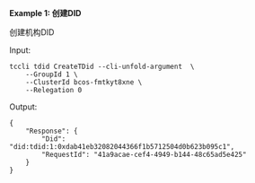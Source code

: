 **Example 1: 创建DID**

创建机构DID

Input: 

```
tccli tdid CreateTDid --cli-unfold-argument  \
    --GroupId 1 \
    --ClusterId bcos-fmtkyt8xne \
    --Relegation 0
```

Output: 
```
{
    "Response": {
        "Did": "did:tdid:1:0xdab41eb32082044366f1b5712504d0b623b095c1",
        "RequestId": "41a9acae-cef4-4949-b144-48c65ad5e425"
    }
}
```


